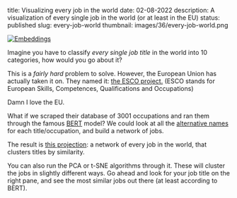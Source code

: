 title: Visualizing every job in the world
date: 02-08-2022
description: A visualization of every single job in the world (or at least in the EU)
status: published
slug: every-job-world
thumbnail: images/36/every-job-world.png


<a href="https://projector.tensorflow.org/?config=https://raw.githubusercontent.com/duarteocarmo/esco-visualizations/master/projector_config.json">
<img src="{static}/images/36/every-job-world.png" alt="Embeddings" style="max-width:100%;">
</a>

Imagine you have to classify _every single job title_ in the world into 10 categories, how would you go about it? 

This is a  *fairly hard* problem to solve. However, the European Union has actually taken it on. They named it: [the ESCO project.](https://ec.europa.eu/esco/portal/occupation) (ESCO stands for European Skills, Competences, Qualifications and Occupations) 

Damn I love the EU. 

What if we scraped their database of 3001 occupations and ran them through the famous [BERT](https://en.wikipedia.org/wiki/BERT_(language_model)) model? We could look at all the [alternative names](https://ec.europa.eu/esco/portal/occupation?uri=http%3A%2F%2Fdata.europa.eu%2Fesco%2Fisco%2FC821&conceptLanguage=en&full=true#&uri=http://data.europa.eu/esco/isco/C821) for each title/occupation, and build a network of jobs.

The result is [this projection](https://projector.tensorflow.org/?config=https://raw.githubusercontent.com/duarteocarmo/esco-visualizations/master/projector_config.json): a network of every job in the world, that clusters titles by similarity.

You can also run the PCA or t-SNE algorithms through it. These will cluster the jobs in slightly different ways. Go ahead and look for your job title on the right pane, and see the most similar jobs out there (at least according to BERT).
